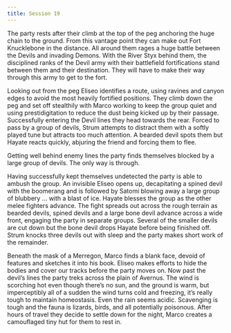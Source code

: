 ```yaml
---
title: Session 19
---
```


The party rests after their climb at the top of the peg anchoring the huge chain to the ground.
From this vantage point they can make out Fort Knucklebone in the distance.
All around them rages a huge battle between the Devils and invading Demons.
With the River Styx behind them, the disciplined ranks of the Devil army with their battlefield fortifications stand between them and their destination.
They will have to make their way through this army to get to the fort.

Looking out from the peg Eliseo identifies a route, using ravines and canyon edges to avoid the most heavily fortified positions.
They climb down the peg and set off stealthily with Marco working to keep the group quiet and using prestidigitation to reduce the dust being kicked up by their passage.
Successfully entering the Devil lines they head towards the rear.
Forced to pass by a group of devils, Strum attempts to distract them with a softly played tune but attracts too much attention.
A bearded devil spots them but Hayate reacts quickly, abjuring the friend and forcing them to flee.

Getting well behind enemy lines the party finds themselves blocked by a large group of devils.
The only way is through.

Having successfully kept themselves undetected the party is able to ambush the group.
An invisible Eliseo opens up, decapitating a spined devil with the boomerang and is followed by Satomi blowing away a large group of blubbery … with a blast of ice.
Hayate blesses the group as the other melee fighters advance.
The fight spreads out across the rough terrain as bearded devils, spined devils and a large bone devil advance across a wide front, engaging the party in separate groups.
Several of the smaller devils are cut down but the bone devil drops Hayate before being finished off.
Strum knocks three devils out with sleep and the party makes short work of the remainder.

Beneath the mask of a Merregon, Marco finds a blank face, devoid of features and sketches it into his book.
Eliseo makes efforts to hide the bodies and cover our tracks before the party moves on.
Now past the devil’s lines the party treks across the plain of Avernus.
The wind is scorching hot even though there’s no sun, and the ground is warm, but imperceptibly all of a sudden the wind turns cold and freezing, it’s really tough to maintain homeostasis.
Even the rain seems acidic.
Scavenging is tough and the fauna is lizards, birds, and all potentially poisonous.
After hours of travel they decide to settle down for the night, Marco creates a camouflaged tiny hut for them to rest in.